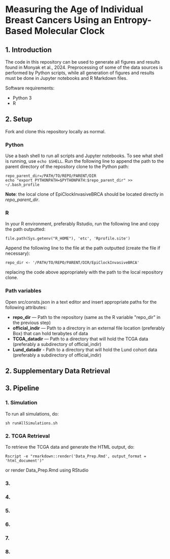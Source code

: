 # Measuring the Age of Individual Breast Cancers Using an Entropy-Based Molecular Clock

## 1. Introduction

The code in this repository can be used to generate all figures and results found in Monyak et al., 2024. Preprocessing of some of the data sources is performed by Python scripts, while all generation of figures and results must be done in Jupyter notebooks and R Markdown files.

Software requirements:
- Python 3
- R

## 2. Setup

Fork and clone this repository locally as normal.

### Python

Use a bash shell to run all scripts and Jupyter notebooks. To see what shell is running, use ```echo $SHELL```. Run the following line to append the path to the parent directory of the repository clone to the Python path:

```
repo_parent_dir=/PATH/TO/REPO/PARENT/DIR
echo "export PYTHONPATH=$PYTHONPATH:$repo_parent_dir" >> ~/.bash_profile
```

**Note**: the local clone of EpiClockInvasiveBRCA should be located directly in *repo_parent_dir*.

### R

In your R environment, preferably Rstudio, run the following line and copy the path outputted:

```
file.path(Sys.getenv("R_HOME"), 'etc', 'Rprofile.site')
```

Append the following line to the file at the path outputted (create the file if necessary):

```
repo_dir <- '/PATH/TO/REPO/PARENT/DIR/EpiClockInvasiveBRCA'
```

replacing the code above appropriately with the path to the local repository clone.

### Path variables

Open src/consts.json in a text editor and insert appropriate paths for the following attributes:
- **repo_dir** — Path to the repository (same as the R variable "repo_dir" in the previous step)
- **official_indir** — Path to a directory in an external file location (preferably Box) that can hold terabytes of data
- **TCGA_datadir** — Path to a directory that will hold the TCGA data (preferably a subdirectory of official_indir)
- **Lund_datadir** - Path to a directory that will hold the Lund cohort data (preferably a subdirectory of official_indir)

## 2. Supplementary Data Retrieval

## 3. Pipeline

### 1. Simulation

To run all simulations, do:
```
sh runAllSimulations.sh
```

### 2. TCGA Retrieval

To retrieve the TCGA data and generate the HTML output, do:
```
Rscript -e "rmarkdown::render('Data_Prep.Rmd', output_format = 'html_document')"
```

or render Data_Prep.Rmd using RStudio

### 3.

### 4.

### 5.

### 6.

### 7.

### 8.
